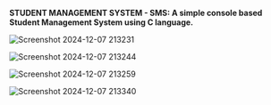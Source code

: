 **STUDENT MANAGEMENT SYSTEM - SMS: A simple console based Student Management System using C language.**



![Screenshot 2024-12-07 213231](https://github.com/user-attachments/assets/2623f552-cd29-4b4d-95cc-55bf7953a79d)

![Screenshot 2024-12-07 213244](https://github.com/user-attachments/assets/c26caa01-cb6c-45e1-9d3a-41ce773a012f)

![Screenshot 2024-12-07 213259](https://github.com/user-attachments/assets/6fc5afac-d13c-4847-bda4-fe666f5d48fb)

![Screenshot 2024-12-07 213340](https://github.com/user-attachments/assets/4edc66c5-ff60-4f13-ac61-40c62c150fc4)

